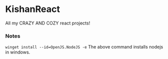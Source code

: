# KishanReact
All my CRAZY AND COZY react projects!

### Notes
`
winget install --id=OpenJS.NodeJS -e
`
The above command installs nodejs in windows.
